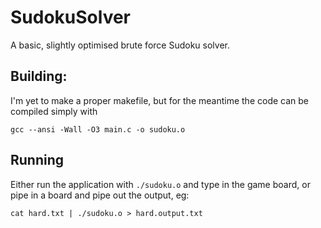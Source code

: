 # SudokuSolver
A basic, slightly optimised brute force Sudoku solver.

## Building:

I'm yet to make a proper makefile, but for the meantime the code can be compiled simply with

`gcc --ansi -Wall -O3 main.c -o sudoku.o`

## Running

Either run the application with `./sudoku.o` and type in the game board, or pipe in a board and pipe out the output, eg:

`cat hard.txt | ./sudoku.o > hard.output.txt`
